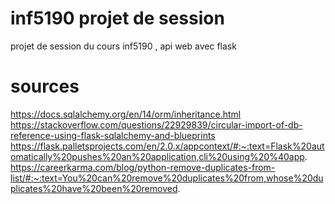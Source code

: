 # inf5190 projet de session

projet de session du cours inf5190 , api web avec flask


# sources 

https://docs.sqlalchemy.org/en/14/orm/inheritance.html
https://stackoverflow.com/questions/22929839/circular-import-of-db-reference-using-flask-sqlalchemy-and-blueprints
https://flask.palletsprojects.com/en/2.0.x/appcontext/#:~:text=Flask%20automatically%20pushes%20an%20application,cli%20using%20%40app.
https://careerkarma.com/blog/python-remove-duplicates-from-list/#:~:text=You%20can%20remove%20duplicates%20from,whose%20duplicates%20have%20been%20removed.


